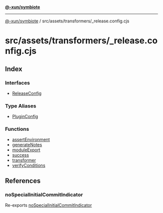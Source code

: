 [**@-xun/symbiote**](../../../../README.md)

***

[@-xun/symbiote](../../../../README.md) / src/assets/transformers/\_release.config.cjs

# src/assets/transformers/\_release.config.cjs

## Index

### Interfaces

- [ReleaseConfig](interfaces/ReleaseConfig.md)

### Type Aliases

- [PluginConfig](type-aliases/PluginConfig.md)

### Functions

- [assertEnvironment](functions/assertEnvironment.md)
- [generateNotes](functions/generateNotes.md)
- [moduleExport](functions/moduleExport.md)
- [success](functions/success.md)
- [transformer](functions/transformer.md)
- [verifyConditions](functions/verifyConditions.md)

## References

### noSpecialInitialCommitIndicator

Re-exports [noSpecialInitialCommitIndicator](../../../util/variables/noSpecialInitialCommitIndicator.md)
